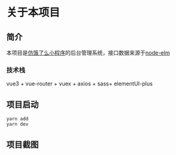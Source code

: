 # 关于本项目
## 简介
本项目是[仿饿了么小程序](https://github.com/yhfwdxj/eleme_01_uniapp)的后台管理系统，接口数据来源于[node-elm](https://github.com/bailicangdu/node-elm/blob/master/API.md) 
### 技术栈
vue3 + vue-router + vuex + axios + sass+ elementUI-plus
## 项目启动
```
yarn add 
yarn dev
```
## 项目截图
